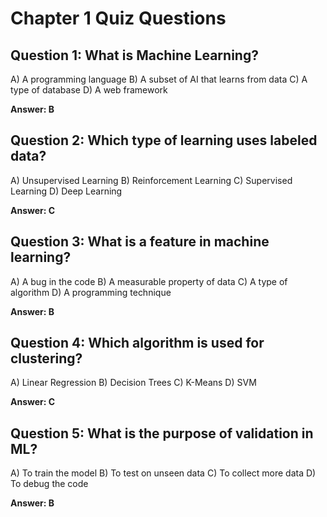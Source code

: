 # Chapter 1 Quiz Questions

## Question 1: What is Machine Learning?
A) A programming language
B) A subset of AI that learns from data
C) A type of database
D) A web framework

**Answer: B**

## Question 2: Which type of learning uses labeled data?
A) Unsupervised Learning
B) Reinforcement Learning
C) Supervised Learning
D) Deep Learning

**Answer: C**

## Question 3: What is a feature in machine learning?
A) A bug in the code
B) A measurable property of data
C) A type of algorithm
D) A programming technique

**Answer: B**

## Question 4: Which algorithm is used for clustering?
A) Linear Regression
B) Decision Trees
C) K-Means
D) SVM

**Answer: C**

## Question 5: What is the purpose of validation in ML?
A) To train the model
B) To test on unseen data
C) To collect more data
D) To debug the code

**Answer: B**

